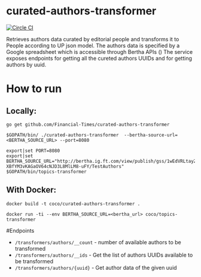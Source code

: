 # curated-authors-transformer

[![Circle CI](https://circleci.com/gh/Financial-Times/curated-authors-transformer/tree/master.png?style=shield)](https://circleci.com/gh/Financial-Times/curated-authors-transformer/tree/master)

Retrieves authors data curated by editorial people and transforms it to People according to UP json model.
The authors data is specified by a Google spreadsheet which is accessible through Bertha APIs ()
The service exposes endpoints for getting all the cureted authors UUIDs and for getting authors by uuid.

# How to run

## Locally: 

`go get github.com/Financial-Times/curated-authors-transformer`

`$GOPATH/bin/ ./curated-authors-transformer  --bertha-source-url=<BERTHA_SOURCE_URL> --port=8080`                

```
export|set PORT=8080
export|set BERTHA_SOURCE_URL="http://bertha.ig.ft.com/view/publish/gss/1wEdVRLtayZ6-XBfYM3vKAGaOV64cNJD3L8MlLM8-uFY/TestAuthors"
$GOPATH/bin/topics-transformer
```

## With Docker:

`docker build -t coco/curated-authors-transformer .`

`docker run -ti --env BERTHA_SOURCE_URL=<bertha_url> coco/topics-transformer`

#Endpoints

* `/transformers/authors/__count` - number of available authors to be transformed 
* `/transformers/authors/__ids` - Get the list of authors UUIDs available to be transformed 
* `/transformers/authors/{uuid}` - Get author data of the given uuid